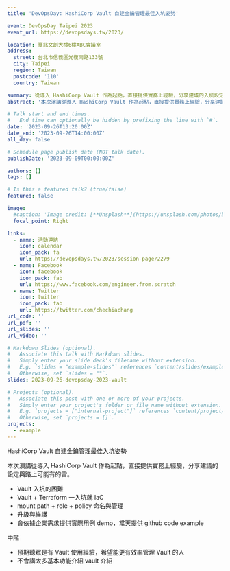 ```yaml
---
title: 'DevOpsDay: HashiCorp Vault 自建金鑰管理最佳入坑姿勢'

event: DevOpsDay Taipei 2023
event_url: https://devopsdays.tw/2023/

location: 臺北文創大樓6樓ABC會議室
address:
  street: 台北市信義區光復南路133號
  city: Taipei
  region: Taiwan
  postcode: '110'
  country: Taiwan

summary: 從導入 HashiCorp Vault 作為起點，直接提供實務上經驗，分享建議的入坑設定
abstract: '本次演講從導入 HashiCorp Vault 作為起點，直接提供實務上經驗，分享建議的設定與路上可能有的雷。內容包含：Vault 入坑的困難，Vault + Terraform 一入坑就 IaC，mount path + role + policy 命名與管理，Vault 升級與維護。會依據企業需求提供實際用例 demo，當天提供 github code example。不會講太多非常基本介紹 vault 介紹。'

# Talk start and end times.
#   End time can optionally be hidden by prefixing the line with `#`.
date: '2023-09-26T13:20:00Z'
date_end: '2023-09-26T14:00:00Z'
all_day: false

# Schedule page publish date (NOT talk date).
publishDate: '2023-09-09T00:00:00Z'

authors: []
tags: []

# Is this a featured talk? (true/false)
featured: false

image:
  #caption: 'Image credit: [**Unsplash**](https://unsplash.com/photos/bzdhc5b3Bxs)'
  focal_point: Right

links:
  - name: 活動連結
    icon: calendar
    icon_pack: fa
    url: https://devopsdays.tw/2023/session-page/2279
  - name: Facebook
    icon: facebook
    icon_pack: fab
    url: https://www.facebook.com/engineer.from.scratch
  - name: Twitter
    icon: twitter
    icon_pack: fab
    url: https://twitter.com/chechiachang
url_code: ''
url_pdf: ''
url_slides: ''
url_video: ''

# Markdown Slides (optional).
#   Associate this talk with Markdown slides.
#   Simply enter your slide deck's filename without extension.
#   E.g. `slides = "example-slides"` references `content/slides/example-slides.md`.
#   Otherwise, set `slides = ""`.
slides: 2023-09-26-devopsday-2023-vault

# Projects (optional).
#   Associate this post with one or more of your projects.
#   Simply enter your project's folder or file name without extension.
#   E.g. `projects = ["internal-project"]` references `content/project/deep-learning/index.md`.
#   Otherwise, set `projects = []`.
projects:
  - example
---
```


HashiCorp Vault 自建金鑰管理最佳入坑姿勢

本次演講從導入 HashiCorp Vault 作為起點，直接提供實務上經驗，分享建議的設定與路上可能有的雷。

- Vault 入坑的困難
- Vault + Terraform 一入坑就 IaC
- mount path + role + policy 命名與管理
- 升級與維護
- 會依據企業需求提供實際用例 demo，當天提供 github code example

中階
- 預期聽眾是有 Vault 使用經驗，希望能更有效率管理 Vault 的人
- 不會講太多基本功能介紹 vault 介紹
